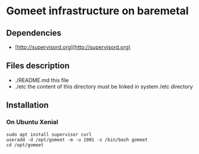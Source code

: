 # Gomeet infrastructure on baremetal

## Dependencies

- [http://supervisord.org](http://supervisord.org)

## Files description

- ./README.md this file
- ./etc the content of this directory must be linked in system /etc directory

## Installation

### On Ubuntu Xenial

```shell
sudo apt install supervisor curl
useradd -d /opt/gomeet -m -u 1001 -s /bin/bash gomeet
cd /opt/gomeet

```



